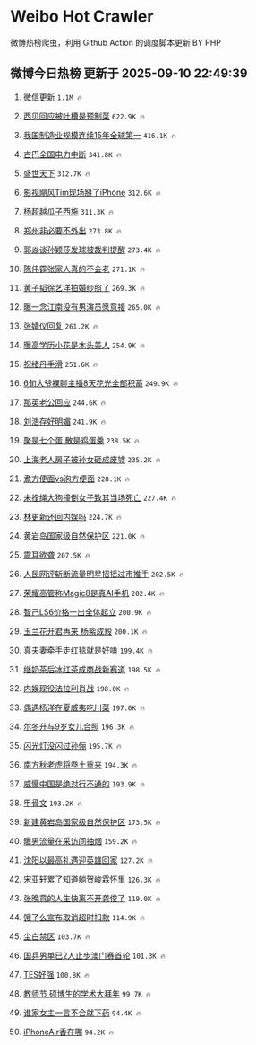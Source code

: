# Weibo Hot Crawler 



微博热榜爬虫，利用 Github Action 的调度脚本更新 BY PHP 


## 微博今日热榜 更新于 2025-09-10 22:49:39 
1. [微信更新](https://s.weibo.com/weibo?q=%E5%BE%AE%E4%BF%A1%E6%9B%B4%E6%96%B0&t=31&band_rank=1&Refer=top) `1.1M 🔥` 

1. [西贝回应被吐槽是预制菜](https://s.weibo.com/weibo?q=%23%E8%A5%BF%E8%B4%9D%E5%9B%9E%E5%BA%94%E8%A2%AB%E5%90%90%E6%A7%BD%E6%98%AF%E9%A2%84%E5%88%B6%E8%8F%9C%23&t=31&band_rank=2&Refer=top) `622.9K 🔥` 

1. [我国制造业规模连续15年全球第一](https://s.weibo.com/weibo?q=%23%E6%88%91%E5%9B%BD%E5%88%B6%E9%80%A0%E4%B8%9A%E8%A7%84%E6%A8%A1%E8%BF%9E%E7%BB%AD15%E5%B9%B4%E5%85%A8%E7%90%83%E7%AC%AC%E4%B8%80%23&t=31&band_rank=3&Refer=top) `416.1K 🔥` 

1. [古巴全国电力中断](https://s.weibo.com/weibo?q=%23%E5%8F%A4%E5%B7%B4%E5%85%A8%E5%9B%BD%E7%94%B5%E5%8A%9B%E4%B8%AD%E6%96%AD%23&t=31&band_rank=4&Refer=top) `341.8K 🔥` 

1. [盛世天下](https://s.weibo.com/weibo?q=%E7%9B%9B%E4%B8%96%E5%A4%A9%E4%B8%8B&t=31&band_rank=5&Refer=top) `312.7K 🔥` 

1. [影视飓风Tim现场掰了iPhone](https://s.weibo.com/weibo?q=%E5%BD%B1%E8%A7%86%E9%A3%93%E9%A3%8ETim%E7%8E%B0%E5%9C%BA%E6%8E%B0%E4%BA%86iPhone&t=31&band_rank=6&Refer=top) `312.6K 🔥` 

1. [杨超越瓜子西施](https://s.weibo.com/weibo?q=%E6%9D%A8%E8%B6%85%E8%B6%8A%E7%93%9C%E5%AD%90%E8%A5%BF%E6%96%BD&t=31&band_rank=7&Refer=top) `311.3K 🔥` 

1. [郑州非必要不外出](https://s.weibo.com/weibo?q=%23%E9%83%91%E5%B7%9E%E9%9D%9E%E5%BF%85%E8%A6%81%E4%B8%8D%E5%A4%96%E5%87%BA%23&t=31&band_rank=8&Refer=top) `273.8K 🔥` 

1. [郭焱谈孙颖莎发球被裁判提醒](https://s.weibo.com/weibo?q=%23%E9%83%AD%E7%84%B1%E8%B0%88%E5%AD%99%E9%A2%96%E8%8E%8E%E5%8F%91%E7%90%83%E8%A2%AB%E8%A3%81%E5%88%A4%E6%8F%90%E9%86%92%23&t=31&band_rank=9&Refer=top) `273.4K 🔥` 

1. [陈伟霆张家人真的不会老](https://s.weibo.com/weibo?q=%E9%99%88%E4%BC%9F%E9%9C%86%E5%BC%A0%E5%AE%B6%E4%BA%BA%E7%9C%9F%E7%9A%84%E4%B8%8D%E4%BC%9A%E8%80%81&t=31&band_rank=10&Refer=top) `271.1K 🔥` 

1. [黄子韬徐艺洋拍婚纱照了](https://s.weibo.com/weibo?q=%23%E9%BB%84%E5%AD%90%E9%9F%AC%E5%BE%90%E8%89%BA%E6%B4%8B%E6%8B%8D%E5%A9%9A%E7%BA%B1%E7%85%A7%E4%BA%86%23&t=31&band_rank=11&Refer=top) `269.3K 🔥` 

1. [曝一念江南没有男演员愿意接](https://s.weibo.com/weibo?q=%23%E6%9B%9D%E4%B8%80%E5%BF%B5%E6%B1%9F%E5%8D%97%E6%B2%A1%E6%9C%89%E7%94%B7%E6%BC%94%E5%91%98%E6%84%BF%E6%84%8F%E6%8E%A5%23&t=31&band_rank=12&Refer=top) `265.0K 🔥` 

1. [张婧仪回复](https://s.weibo.com/weibo?q=%E5%BC%A0%E5%A9%A7%E4%BB%AA%E5%9B%9E%E5%A4%8D&t=31&band_rank=13&Refer=top) `261.2K 🔥` 

1. [曝高学历小花是木头美人](https://s.weibo.com/weibo?q=%23%E6%9B%9D%E9%AB%98%E5%AD%A6%E5%8E%86%E5%B0%8F%E8%8A%B1%E6%98%AF%E6%9C%A8%E5%A4%B4%E7%BE%8E%E4%BA%BA%23&t=31&band_rank=14&Refer=top) `254.9K 🔥` 

1. [祝绪丹手滑](https://s.weibo.com/weibo?q=%23%E7%A5%9D%E7%BB%AA%E4%B8%B9%E6%89%8B%E6%BB%91%23&t=31&band_rank=15&Refer=top) `251.6K 🔥` 

1. [6旬大爷裸聊主播8天花光全部积蓄](https://s.weibo.com/weibo?q=%236%E6%97%AC%E5%A4%A7%E7%88%B7%E8%A3%B8%E8%81%8A%E4%B8%BB%E6%92%AD8%E5%A4%A9%E8%8A%B1%E5%85%89%E5%85%A8%E9%83%A8%E7%A7%AF%E8%93%84%23&t=31&band_rank=16&Refer=top) `249.9K 🔥` 

1. [那英老公回应](https://s.weibo.com/weibo?q=%23%E9%82%A3%E8%8B%B1%E8%80%81%E5%85%AC%E5%9B%9E%E5%BA%94%23&t=31&band_rank=17&Refer=top) `244.6K 🔥` 

1. [刘浩存好明媚](https://s.weibo.com/weibo?q=%23%E5%88%98%E6%B5%A9%E5%AD%98%E5%A5%BD%E6%98%8E%E5%AA%9A%23&t=31&band_rank=18&Refer=top) `241.9K 🔥` 

1. [聚是七个蛋 散是鸡蛋羹](https://s.weibo.com/weibo?q=%E8%81%9A%E6%98%AF%E4%B8%83%E4%B8%AA%E8%9B%8B%20%E6%95%A3%E6%98%AF%E9%B8%A1%E8%9B%8B%E7%BE%B9&t=31&band_rank=19&Refer=top) `238.5K 🔥` 

1. [上海老人房子被孙女砸成废墟](https://s.weibo.com/weibo?q=%E4%B8%8A%E6%B5%B7%E8%80%81%E4%BA%BA%E6%88%BF%E5%AD%90%E8%A2%AB%E5%AD%99%E5%A5%B3%E7%A0%B8%E6%88%90%E5%BA%9F%E5%A2%9F&t=31&band_rank=20&Refer=top) `235.2K 🔥` 

1. [煮方便面vs泡方便面](https://s.weibo.com/weibo?q=%E7%85%AE%E6%96%B9%E4%BE%BF%E9%9D%A2vs%E6%B3%A1%E6%96%B9%E4%BE%BF%E9%9D%A2&t=31&band_rank=21&Refer=top) `228.1K 🔥` 

1. [未拴绳大狗撞倒女子致其当场死亡](https://s.weibo.com/weibo?q=%23%E6%9C%AA%E6%8B%B4%E7%BB%B3%E5%A4%A7%E7%8B%97%E6%92%9E%E5%80%92%E5%A5%B3%E5%AD%90%E8%87%B4%E5%85%B6%E5%BD%93%E5%9C%BA%E6%AD%BB%E4%BA%A1%23&t=31&band_rank=22&Refer=top) `227.4K 🔥` 

1. [林更新还回内娱吗](https://s.weibo.com/weibo?q=%E6%9E%97%E6%9B%B4%E6%96%B0%E8%BF%98%E5%9B%9E%E5%86%85%E5%A8%B1%E5%90%97&t=31&band_rank=23&Refer=top) `224.7K 🔥` 

1. [黄岩岛国家级自然保护区](https://s.weibo.com/weibo?q=%23%E9%BB%84%E5%B2%A9%E5%B2%9B%E5%9B%BD%E5%AE%B6%E7%BA%A7%E8%87%AA%E7%84%B6%E4%BF%9D%E6%8A%A4%E5%8C%BA%23&t=31&band_rank=24&Refer=top) `221.0K 🔥` 

1. [震耳欲聋](https://s.weibo.com/weibo?q=%E9%9C%87%E8%80%B3%E6%AC%B2%E8%81%8B&t=31&band_rank=25&Refer=top) `207.5K 🔥` 

1. [人民网评斩断流量明星招摇过市推手](https://s.weibo.com/weibo?q=%23%E4%BA%BA%E6%B0%91%E7%BD%91%E8%AF%84%E6%96%A9%E6%96%AD%E6%B5%81%E9%87%8F%E6%98%8E%E6%98%9F%E6%8B%9B%E6%91%87%E8%BF%87%E5%B8%82%E6%8E%A8%E6%89%8B%23&t=31&band_rank=26&Refer=top) `202.5K 🔥` 

1. [荣耀高管称Magic8是真AI手机](https://s.weibo.com/weibo?q=%23%E8%8D%A3%E8%80%80%E9%AB%98%E7%AE%A1%E7%A7%B0Magic8%E6%98%AF%E7%9C%9FAI%E6%89%8B%E6%9C%BA%23&t=31&band_rank=27&Refer=top) `202.4K 🔥` 

1. [智己LS6价格一出全体起立](https://s.weibo.com/weibo?q=%23%E6%99%BA%E5%B7%B1LS6%E4%BB%B7%E6%A0%BC%E4%B8%80%E5%87%BA%E5%85%A8%E4%BD%93%E8%B5%B7%E7%AB%8B%23&t=31&band_rank=28&Refer=top) `200.9K 🔥` 

1. [玉兰花开君再来 杨紫成毅](https://s.weibo.com/weibo?q=%E7%8E%89%E5%85%B0%E8%8A%B1%E5%BC%80%E5%90%9B%E5%86%8D%E6%9D%A5%20%E6%9D%A8%E7%B4%AB%E6%88%90%E6%AF%85&t=31&band_rank=29&Refer=top) `200.1K 🔥` 

1. [真夫妻牵手走红毯就是好嗑](https://s.weibo.com/weibo?q=%E7%9C%9F%E5%A4%AB%E5%A6%BB%E7%89%B5%E6%89%8B%E8%B5%B0%E7%BA%A2%E6%AF%AF%E5%B0%B1%E6%98%AF%E5%A5%BD%E5%97%91&t=31&band_rank=30&Refer=top) `199.4K 🔥` 

1. [继奶茶后冰红茶成商战新赛道](https://s.weibo.com/weibo?q=%23%E7%BB%A7%E5%A5%B6%E8%8C%B6%E5%90%8E%E5%86%B0%E7%BA%A2%E8%8C%B6%E6%88%90%E5%95%86%E6%88%98%E6%96%B0%E8%B5%9B%E9%81%93%23&t=31&band_rank=31&Refer=top) `198.5K 🔥` 

1. [内娱现役法拉利肖战](https://s.weibo.com/weibo?q=%E5%86%85%E5%A8%B1%E7%8E%B0%E5%BD%B9%E6%B3%95%E6%8B%89%E5%88%A9%E8%82%96%E6%88%98&t=31&band_rank=32&Refer=top) `198.0K 🔥` 

1. [偶遇杨洋在夏威夷吃川菜](https://s.weibo.com/weibo?q=%23%E5%81%B6%E9%81%87%E6%9D%A8%E6%B4%8B%E5%9C%A8%E5%A4%8F%E5%A8%81%E5%A4%B7%E5%90%83%E5%B7%9D%E8%8F%9C%23&t=31&band_rank=33&Refer=top) `197.0K 🔥` 

1. [尔冬升与9岁女儿合照](https://s.weibo.com/weibo?q=%23%E5%B0%94%E5%86%AC%E5%8D%87%E4%B8%8E9%E5%B2%81%E5%A5%B3%E5%84%BF%E5%90%88%E7%85%A7%23&t=31&band_rank=34&Refer=top) `196.3K 🔥` 

1. [闪光灯没闪过孙俪](https://s.weibo.com/weibo?q=%E9%97%AA%E5%85%89%E7%81%AF%E6%B2%A1%E9%97%AA%E8%BF%87%E5%AD%99%E4%BF%AA&t=31&band_rank=35&Refer=top) `195.7K 🔥` 

1. [南方秋老虎将卷土重来](https://s.weibo.com/weibo?q=%23%E5%8D%97%E6%96%B9%E7%A7%8B%E8%80%81%E8%99%8E%E5%B0%86%E5%8D%B7%E5%9C%9F%E9%87%8D%E6%9D%A5%23&t=31&band_rank=36&Refer=top) `194.3K 🔥` 

1. [威慑中国是绝对行不通的](https://s.weibo.com/weibo?q=%23%E5%A8%81%E6%85%91%E4%B8%AD%E5%9B%BD%E6%98%AF%E7%BB%9D%E5%AF%B9%E8%A1%8C%E4%B8%8D%E9%80%9A%E7%9A%84%23&t=31&band_rank=37&Refer=top) `193.9K 🔥` 

1. [甲骨文](https://s.weibo.com/weibo?q=%E7%94%B2%E9%AA%A8%E6%96%87&t=31&band_rank=38&Refer=top) `193.2K 🔥` 

1. [新建黄岩岛国家级自然保护区](https://s.weibo.com/weibo?q=%23%E6%96%B0%E5%BB%BA%E9%BB%84%E5%B2%A9%E5%B2%9B%E5%9B%BD%E5%AE%B6%E7%BA%A7%E8%87%AA%E7%84%B6%E4%BF%9D%E6%8A%A4%E5%8C%BA%23&t=31&band_rank=39&Refer=top) `173.5K 🔥` 

1. [曝男流量在采访间抽烟](https://s.weibo.com/weibo?q=%23%E6%9B%9D%E7%94%B7%E6%B5%81%E9%87%8F%E5%9C%A8%E9%87%87%E8%AE%BF%E9%97%B4%E6%8A%BD%E7%83%9F%23&t=31&band_rank=40&Refer=top) `159.2K 🔥` 

1. [沈阳以最高礼遇迎英雄回家](https://s.weibo.com/weibo?q=%23%E6%B2%88%E9%98%B3%E4%BB%A5%E6%9C%80%E9%AB%98%E7%A4%BC%E9%81%87%E8%BF%8E%E8%8B%B1%E9%9B%84%E5%9B%9E%E5%AE%B6%23&t=31&band_rank=41&Refer=top) `127.2K 🔥` 

1. [宋亚轩累了知道躺贺峻霖怀里](https://s.weibo.com/weibo?q=%E5%AE%8B%E4%BA%9A%E8%BD%A9%E7%B4%AF%E4%BA%86%E7%9F%A5%E9%81%93%E8%BA%BA%E8%B4%BA%E5%B3%BB%E9%9C%96%E6%80%80%E9%87%8C&t=31&band_rank=42&Refer=top) `126.3K 🔥` 

1. [张晚意的人生快离不开龚俊了](https://s.weibo.com/weibo?q=%E5%BC%A0%E6%99%9A%E6%84%8F%E7%9A%84%E4%BA%BA%E7%94%9F%E5%BF%AB%E7%A6%BB%E4%B8%8D%E5%BC%80%E9%BE%9A%E4%BF%8A%E4%BA%86&t=31&band_rank=43&Refer=top) `119.0K 🔥` 

1. [饿了么宣布取消超时扣款](https://s.weibo.com/weibo?q=%23%E9%A5%BF%E4%BA%86%E4%B9%88%E5%AE%A3%E5%B8%83%E5%8F%96%E6%B6%88%E8%B6%85%E6%97%B6%E6%89%A3%E6%AC%BE%23&t=31&band_rank=44&Refer=top) `114.9K 🔥` 

1. [尘白禁区](https://s.weibo.com/weibo?q=%E5%B0%98%E7%99%BD%E7%A6%81%E5%8C%BA&t=31&band_rank=45&Refer=top) `103.7K 🔥` 

1. [国乒男单已2人止步澳门赛首轮](https://s.weibo.com/weibo?q=%23%E5%9B%BD%E4%B9%92%E7%94%B7%E5%8D%95%E5%B7%B22%E4%BA%BA%E6%AD%A2%E6%AD%A5%E6%BE%B3%E9%97%A8%E8%B5%9B%E9%A6%96%E8%BD%AE%23&t=31&band_rank=46&Refer=top) `101.3K 🔥` 

1. [TES好强](https://s.weibo.com/weibo?q=%23TES%E5%A5%BD%E5%BC%BA%23&t=31&band_rank=47&Refer=top) `100.8K 🔥` 

1. [教师节 硕博生的学术大拜年](https://s.weibo.com/weibo?q=%E6%95%99%E5%B8%88%E8%8A%82%20%E7%A1%95%E5%8D%9A%E7%94%9F%E7%9A%84%E5%AD%A6%E6%9C%AF%E5%A4%A7%E6%8B%9C%E5%B9%B4&t=31&band_rank=48&Refer=top) `99.7K 🔥` 

1. [谁家女主一言不合就下药](https://s.weibo.com/weibo?q=%E8%B0%81%E5%AE%B6%E5%A5%B3%E4%B8%BB%E4%B8%80%E8%A8%80%E4%B8%8D%E5%90%88%E5%B0%B1%E4%B8%8B%E8%8D%AF&t=31&band_rank=49&Refer=top) `94.4K 🔥` 

1. [iPhoneAir香在哪](https://s.weibo.com/weibo?q=%23iPhoneAir%E9%A6%99%E5%9C%A8%E5%93%AA%23&t=31&band_rank=50&Refer=top) `94.2K 🔥` 

